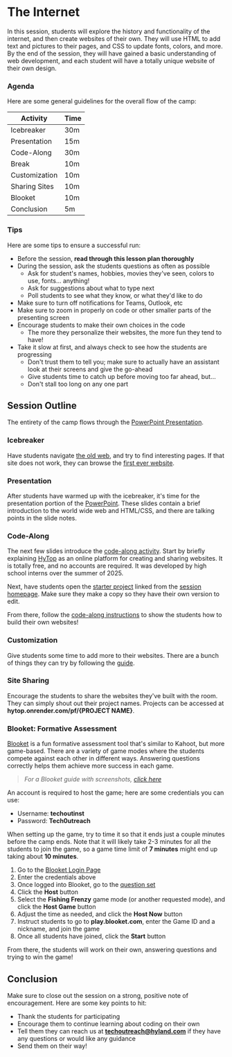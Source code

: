 # The Internet
In this session, students will explore the history and functionality of the internet, and then create websites of their own. They will use HTML to add text and pictures to their pages, and CSS to update fonts, colors, and more. By the end of the session, they will have gained a basic understanding of web development, and each student will have a totally unique website of their own design.

### Agenda
Here are some general guidelines for the overall flow of the camp:

| Activity | Time |
|-|-|
| Icebreaker | 30m |
| Presentation | 15m |
| Code-Along | 30m |
| Break | 10m |
| Customization | 10m |
| Sharing Sites | 10m |
| Blooket | 10m |
| Conclusion | 5m |

### Tips
Here are some tips to ensure a successful run:

- Before the session, **read through this lesson plan thoroughly**
- During the session, ask the students questions as often as possible
    - Ask for student's names, hobbies, movies they've seen, colors to use, fonts... anything!
    - Ask for suggestions about what to type next
    - Poll students to see what they know, or what they'd like to do
- Make sure to turn off notifications for Teams, Outlook, etc
- Make sure to zoom in properly on code or other smaller parts of the presenting screen
- Encourage students to make their own choices in the code
    - The more they personalize their websites, the more fun they tend to have!
- Take it slow at first, and always check to see how the students are progressing
    - Don't trust them to tell you; make sure to actually have an assistant look at their screens and give the go-ahead
    - Give students time to catch up before moving too far ahead, but...
    - Don't stall too long on any one part

## Session Outline
The entirety of the camp flows through the [PowerPoint Presentation](TheInternet.pptx).

### Icebreaker
Have students navigate [the old web](https://oldweb.today/?browser=ns4-mac#19960101/geocities.com/), and try to find interesting pages. If that site does not work, they can browse the [first ever website](https://info.cern.ch/).

### Presentation
After students have warmed up with the icebreaker, it's time for the presentation portion of the [PowerPoint](TheInternet.pptx). These slides contain a brief introduction to the world wide web and HTML/CSS, and there are talking points in the slide notes.

### Code-Along
The next few slides introduce the [code-along activity](CodeAlong.md). Start by briefly explaining [HyTop](https://hytop.onrender.com/) as an online platform for creating and sharing websites. It is totally free, and no accounts are required. It was developed by high school interns over the summer of 2025.

Next, have students open the [starter project](https://hytop.onrender.com/e/www) linked from the [session homepage](StudentDesc.md). Make sure they make a copy so they have their own version to edit.

From there, follow the [code-along instructions](CodeAlong.md) to show the students how to build their own websites!

### Customization
Give students some time to add more to their websites. There are a bunch of things they can try by following the [guide](Customization.md).

### Site Sharing
Encourage the students to share the websites they've built with the room. They can simply shout out their project names. Projects can be accessed at **hytop.onrender.com/pf/{PROJECT NAME}**.

### Blooket: Formative Assessment
[Blooket](https://www.blooket.com/) is a fun formative assessment tool that's similar to Kahoot, but more game-based. There are a variety of game modes where the students compete against each other in different ways. Answering questions correctly helps them achieve more success in each game.

>_For a Blooket guide with screenshots, [click here](https://github.com/hylandtechoutreach/coding-activities/blob/main/BuildingAWebsiteLessonPlan.md#formative-assessment-blooket)_

An account is required to host the game; here are some credentials you can use:

- Username: **techoutinst**
- Password: **Tech0utreach**

When setting up the game, try to time it so that it ends just a couple minutes before the camp ends. Note that it will likely take 2-3 minutes for all the students to join the game, so a game time limit of **7 minutes** might end up taking about **10 minutes**.

1. Go to the [Blooket Login Page](https://id.blooket.com/login)
1. Enter the credentials above
1. Once logged into Blooket, go to the [question set](https://dashboard.blooket.com/set/6426f2b7270eb96cab922257)
1. Click the **Host** button
1. Select the **Fishing Frenzy** game mode (or another requested mode), and click the **Host Game** button
1. Adjust the time as needed, and click the **Host Now** button
1. Instruct students to go to **play.blooket.com**, enter the Game ID and a nickname, and join the game
1. Once all students have joined, click the **Start** button

From there, the students will work on their own, answering questions and trying to win the game!

## Conclusion
Make sure to close out the session on a strong, positive note of encouragement. Here are some key points to hit:

- Thank the students for participating
- Encourage them to continue learning about coding on their own
- Tell them they can reach us at **techoutreach@hyland.com** if they have any questions or would like any guidance
- Send them on their way!
